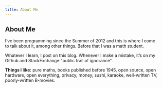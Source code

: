 ```yaml
---
title: About Me
---
```


## About Me

I’ve been programming since the Summer of 2012 and this is where I come to talk 
about it, among other things. Before that I was a math student. 

Whatever I learn, I post on this blog. Whenever I 
make a mistake, it’s on my Github and StackExchange "public trail of ignorance".

**Things I like:** pure maths, books published before 1945, open source, 
open hardware, open everything, privacy, money, sushi, karaoke, well-written TV, 
poorly-written B-movies.
